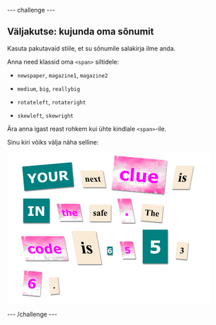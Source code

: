 \--- challenge \---

## Väljakutse: kujunda oma sõnumit

Kasuta pakutavaid stiile, et su sõnumile salakirja ilme anda.

Anna need klassid oma `<span>` siltidele:

+ `newspaper`, `magazine1`, `magazine2`

+ `medium`, `big`, `reallybig`

+ `rotateleft`, `rotateright`

+ `skewleft`, `skewright`

Ära anna igast reast rohkem kui ühte kindlale `<span>`-ile.

Sinu kiri võiks välja näha selline:

![kuvatõmmis](images/letter-challenge1.png)

\--- /challenge \---